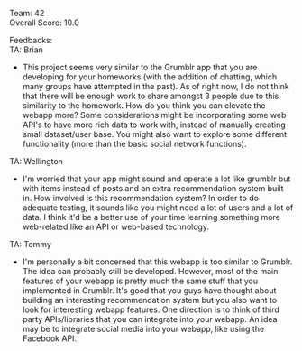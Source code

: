 Team: 42  
Overall Score: 10.0  

Feedbacks:  
TA: Brian  
 * This project seems very similar to the Grumblr app that you are developing for your homeworks (with the addition of chatting, which many groups have attempted in the past). As of right now, I do not think that there will be enough work to share amongst 3 people due to this similarity to the homework. How do you think you can elevate the webapp more? Some considerations might be incorporating some web API's to have more rich data to work with, instead of manually creating small dataset/user base. You might also want to explore some different functionality (more than the basic social network functions).   

TA: Wellington  
 * I'm worried that your app might sound and operate a lot like grumblr but with items instead of posts and an extra recommendation system built in. How involved is this recommendation system? In order to do adequate testing, it sounds like you might need a lot of users and a lot of data. I think it'd be a better use of your time learning something more web-related like an API or web-based technology.   

TA: Tommy  
 * I'm personally a bit concerned that this webapp is too similar to Grumblr. The idea can probably still be developed. However, most of the main features of your webapp is pretty much the same stuff that you implemented in Grumblr. It's good that you guys have thought about building an interesting recommendation system but you also want to look for interesting webapp features. One direction is to think of third party APIs/libraries that you can integrate into your webapp. An idea may be to integrate social media into your webapp, like using the Facebook API.  

